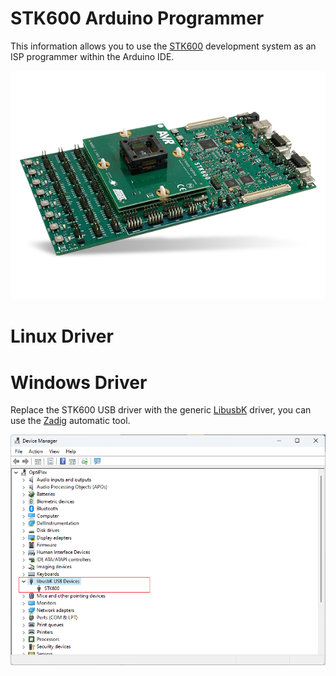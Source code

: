 # STK600 Arduino Programmer

This information allows you to use the [STK600](https://ww1.microchip.com/downloads/aemDocuments/documents/MCU08/ProductDocuments/UserGuides/STK600-AVR-Flash-MCU-Starter-Kit-Users-Guide-DS40001904.pdf) development system as an ISP programmer within the Arduino IDE.
<p align="center"><img src=/images/STK600.webp></p>

# Linux Driver

# Windows Driver

Replace the STK600 USB driver with the generic [LibusbK](https://libusbk.sourceforge.net/UsbK3/) driver, you can use the [Zadig](https://zadig.akeo.ie/) automatic tool.

<p align="center"><img src=/images/device_manager.png width="600"></p>

